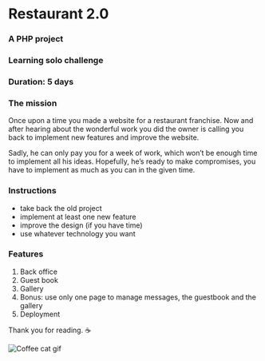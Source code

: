 # Restaurant 2.0

### A PHP project
### Learning solo challenge
### Duration: 5 days

### The mission
Once upon a time you made a website for a restaurant franchise. Now and after hearing about the wonderful work you did the owner is calling you back to implement new features and improve the website.     

Sadly, he can only pay you for a week of work, which won’t be enough time to implement all his ideas. Hopefully, he’s ready to make compromises, you have to implement as much as you can in the given time.     

### Instructions
- take back the old project
- implement at least one new feature
- improve the design (if you have time)
- use whatever technology you want

### Features 
1. Back office     
2. Guest book     
3. Gallery     
4. Bonus: use only one page to manage messages, the guestbook and the gallery
5. Deployment     

Thank you for reading. :coffee:

![Coffee cat gif](gyphy.cat.webp "Coffee cat gif")


